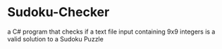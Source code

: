 # Sudoku-Checker
a C# program that checks if a text file input containing 9x9 integers is a valid solution to a Sudoku Puzzle
